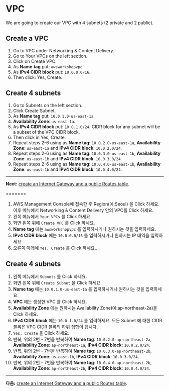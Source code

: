 # VPC

We are going to create our VPC with 4 subnets (2 private and 2 public).

## Create a VPC
1. Go to VPC under Networking & Content Delivery.
2. Go to Your VPCs on the left section.
3. Click on Create VPC.
4. As **Name** **tag** put: `awsworkshopvpc`.
5. As **IPv4 CIDR** **block** put: `10.0.0.0/16`.
6. Then click: Yes, Create.

## Create 4 subnets
1. Go to Subnets on the left section.
2. Click Create Subnet.
3. As **Name tag** put: `10.0.1.0-us-east-1a`.
4. **Availability Zone**: `us-east-1a`.
5. As **IPv4 CIDR** **block** put: `10.0.1.0/24`. CIDR block for any subnet will be a subset of the VPC CIDR block.
6. Then click in Yes, Create.
7. Repeat steps 2-6 using as **Name tag**: `10.0.2.0-us-east-1a`, **Availability Zone**: `us-east-1a` and **IPv4 CIDR block**: `10.0.2.0/24`.
8. Repeat steps 2-6 using as **Name tag**: `10.0.3.0-us-east-1b`, **Availability Zone**: `us-east-1b` and **IPv4 CIDR block**: `10.0.3.0/24`.
9. Repeat steps 2-6 using as **Name tag**: `10.0.4.0-us-east-1b`, **Availability Zone**: `us-east-1b` and **IPv4 CIDR block**: `10.0.4.0/24`.

---
**Next:** [create an Internet Gateway and a public Routes table](/workshop/vpc-subnets-bastion/02-internet-gateway.md).

=======
1. AWS Management Console에 접속한 후 Region(예:Seoul) 을 Click 하세요. 이후 메뉴에서 Networking & Content Delivery 안의 VPC를 Click 하세요.
2. 왼쪽 메뉴에서 `Your VPCs` 를 Click 하세요.
3. 화면 왼쪽 위에 `Create VPC` 를 Click 하세요.
4. **Name** **tag** 에는 `awsworkshopvpc` 를 입력하시거나 원하시는 것을 입력하세요.
5. **IPv4 CIDR** **block** 에는 `10.0.0.0/16` 를 입력하시거나 원하시는 IP 대역을 입력하세요.
6. 오른쪽 아래에 `Yes, Create` 를 Click 하세요..

## Create 4 subnets
1. 왼쪽 메뉴에서 `Subnets` 를 Click 하세요.
2. 화면 왼쪽 위에 `Create Subnet` 을 Click 하세요.
3. **Name tag** 에는 `10.0.1.0-us-east-1a` 를 입력하시거나 원하시는 것을 입력하세요.
4. **VPC** 에는 생성한 VPC 를 Click 하세요.
5. **Availability Zone** 에는 원하시는 Availability Zone(예:ap-northeast-2a)을 Click 하세요.
6. **IPv4 CIDR** **block** 에는 `10.0.1.0/24` 를 입력하세요. 모든 Subnet 에 대한 CIDR 블록은 VPC CIDR 블록의 하위 집합이 됩니다.
7. `Yes, Create` 을 Click 하세요.
8. 반복, 위의 2번 - 7번을 반복하여 **Name tag**: `10.0.2.0-ap-northeast-2a`, **Availability Zone**: `ap-northeast-1a`, **IPv4 CIDR block**: `10.0.2.0/24`.
9. 반복, 위의 2번 - 7번을 반복하여 **Name tag**: `10.0.3.0-ap-northeast-2b`, **Availability Zone**: `us-east-1b`, **IPv4 CIDR block**: `10.0.3.0/24`.
10. 반복, 위의 2번 - 7번을 반복하여 **Name tag**: `10.0.4.0-ap-northeast-2b`, **Availability Zone**: `ap-northeast-2b`, **IPv4 CIDR block**: `10.0.4.0/24`.

---
**다음:** [create an Internet Gateway and a public Routes table](/workshop/vpc-subnets-bastion/02-internet-gateway.md).


